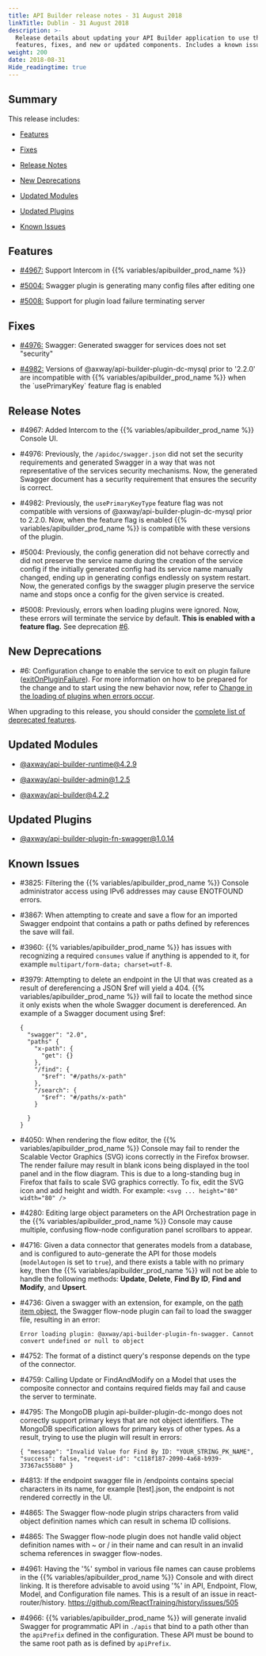 ```yaml
---
title: API Builder release notes - 31 August 2018
linkTitle: Dublin - 31 August 2018
description: >-
  Release details about updating your API Builder application to use the new
  features, fixes, and new or updated components. Includes a known issues list.
weight: 200
date: 2018-08-31
Hide_readingtime: true
---
```


## Summary

This release includes:

* [Features](#features)

* [Fixes](#fixes)

* [Release Notes](#release-notes)

* [New Deprecations](#new-deprecations)

* [Updated Modules](#updated-modules)

* [Updated Plugins](#updated-plugins)

* [Known Issues](#known-issues)

## Features

* [#4967:](#4967) Support Intercom in {{% variables/apibuilder_prod_name %}}

* [#5004:](#5004) Swagger plugin is generating many config files after editing one

* [#5008:](#5008) Support for plugin load failure terminating server

## Fixes

* [#4976:](#4976) Swagger: Generated swagger for services does not set "security"

* [#4982:](#4982) Versions of @axway/api-builder-plugin-dc-mysql prior to '2.2.0' are incompatible with {{% variables/apibuilder_prod_name %}} when the \`usePrimaryKey\` feature flag is enabled

## Release Notes

* #4967: Added Intercom to the {{% variables/apibuilder_prod_name %}} Console UI.

* #4976: Previously, the `/apidoc/swagger.json` did not set the security requirements and generated Swagger in a way that was not representative of the services security mechanisms. Now, the generated Swagger document has a security requirement that ensures the security is correct.

* #4982: Previously, the `usePrimaryKeyType` feature flag was not compatible with versions of @axway/api-builder-plugin-dc-mysql prior to 2.2.0. Now, when the feature flag is enabled {{% variables/apibuilder_prod_name %}} is compatible with these versions of the plugin.

* #5004: Previously, the config generation did not behave correctly and did not preserve the service name during the creation of the service config if the initially generated config had its service name manually changed, ending up in generating configs endlessly on system restart. Now, the generated configs by the swagger plugin preserve the service name and stops once a config for the given service is created.

* #5008: Previously, errors when loading plugins were ignored. Now, these errors will terminate the service by default. **This is enabled with a feature flag.** See deprecation [#6](#dep-6).

## New Deprecations

* #6: Configuration change to enable the service to exit on plugin failure ([exitOnPluginFailure](/docs/deprecations/#exitOnPluginFailure)). For more information on how to be prepared for the change and to start using the new behavior now, refer to [Change in the loading of plugins when errors occur](/docs/deprecations/change_in_the_loading_of_plugins_when_errors_occur/).

When upgrading to this release, you should consider the [complete list of deprecated features](/docs/deprecations/).

## Updated Modules

* [@axway/api-builder-runtime@4.2.9](https://www.npmjs.com/package/@axway/api-builder-runtime/v/4.2.9)

* [@axway/api-builder-admin@1.2.5](https://www.npmjs.com/package/@axway/api-builder-admin/v/1.2.5)

* [@axway/api-builder@4.2.2](https://www.npmjs.com/package/@axway/api-builder/v/4.2.2)

## Updated Plugins

* [@axway/api-builder-plugin-fn-swagger@1.0.14](https://www.npmjs.com/package/@axway/api-builder-plugin-fn-swagger/v/1.0.14)

## Known Issues

* #3825: Filtering the {{% variables/apibuilder_prod_name %}} Console administrator access using IPv6 addresses may cause ENOTFOUND errors.

* #3867: When attempting to create and save a flow for an imported Swagger endpoint that contains a path or paths defined by references the save will fail.

* #3960: {{% variables/apibuilder_prod_name %}} has issues with recognizing a required `consumes` value if anything is appended to it, for example `multipart/form-data; charset=utf-8`.

* #3979: Attempting to delete an endpoint in the UI that was created as a result of dereferencing a JSON $ref will yield a 404. {{% variables/apibuilder_prod_name %}} will fail to locate the method since it only exists when the whole Swagger document is dereferenced. An example of a Swagger document using $ref:

    ```
    {
      "swagger": "2.0",
      "paths" {
        "x-path": {
          "get": {}
        },
        "/find": {
          "$ref": "#/paths/x-path"
        },
        "/search": {
          "$ref": "#/paths/x-path"
        }

      }
    }
    ```

* #4050: When rendering the flow editor, the {{% variables/apibuilder_prod_name %}} Console may fail to render the Scalable Vector Graphics (SVG) icons correctly in the Firefox browser. The render failure may result in blank icons being displayed in the tool panel and in the flow diagram. This is due to a long-standing bug in Firefox that fails to scale SVG graphics correctly. To fix, edit the SVG icon and add height and width. For example: `<svg ... height="80" width="80" />`

* #4280: Editing large object parameters on the API Orchestration page in the {{% variables/apibuilder_prod_name %}} Console may cause multiple, confusing flow-node configuration panel scrollbars to appear.

* #4716: Given a data connector that generates models from a database, and is configured to auto-generate the API for those models (`modelAutogen` is set to `true`), and there exists a table with no primary key, then the {{% variables/apibuilder_prod_name %}} will not be able to handle the following methods: **Update**, **Delete**, **Find By ID**, **Find and Modify**, and **Upsert**.

* #4736: Given a swagger with an extension, for example, on the [path item object](https://github.com/OAI/OpenAPI-Specification/blob/master/versions/2.0.md#pathItemObject), the Swagger flow-node plugin can fail to load the swagger file, resulting in an error:

    ```
    Error loading plugin: @axway/api-builder-plugin-fn-swagger. Cannot convert undefined or null to object
    ```

* #4752: The format of a distinct query's response depends on the type of the connector.

* #4759: Calling Update or FindAndModify on a Model that uses the composite connector and contains required fields may fail and cause the server to terminate.

* #4795: The MongoDB plugin api-builder-plugin-dc-mongo does not correctly support primary keys that are not object identifiers. The MongoDB specification allows for primary keys of other types. As a result, trying to use the plugin will result in errors:

    ```
    { "message": "Invalid Value for Find By ID: "YOUR_STRING_PK_NAME", "success": false, "request-id": "c118f187-2090-4a68-b939-37367ac55b80" }
    ```

* #4813: If the endpoint swagger file in /endpoints contains special characters in its name, for example \[test\].json, the endpoint is not rendered correctly in the UI.

* #4865: The Swagger flow-node plugin strips characters from valid object definition names which can result in schema ID collisions.

* #4865: The Swagger flow-node plugin does not handle valid object definition names with ~ or / in their name and can result in an invalid schema references in swagger flow-nodes.

* #4961: Having the '%' symbol in various file names can cause problems in the {{% variables/apibuilder_prod_name %}} Console and with direct linking. It is therefore advisable to avoid using '%' in API, Endpoint, Flow, Model, and Configuration file names. This is a result of an issue in react-router/history. https://github.com/ReactTraining/history/issues/505

* #4966: {{% variables/apibuilder_prod_name %}} will generate invalid Swagger for programmatic API in `./apis` that bind to a path other than the `apiPrefix` defined in the configuration. These API must be bound to the same root path as is defined by `apiPrefix`.
